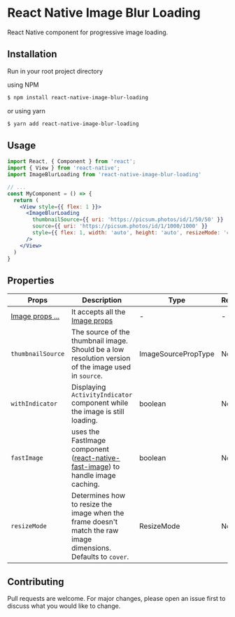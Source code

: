 # React Native Image Blur Loading

React Native component for progressive image loading.

<!-- ![](image-blur-loading.gif) -->

## Installation

Run in your root project directory

using NPM
```bash
$ npm install react-native-image-blur-loading
```
or using yarn
```bash
$ yarn add react-native-image-blur-loading
```

## Usage

```jsx
import React, { Component } from 'react';
import { View } from 'react-native';
import ImageBlurLoading from 'react-native-image-blur-loading'

// ...
const MyComponent = () => {
  return (
    <View style={{ flex: 1 }}>
      <ImageBlurLoading
        thumbnailSource={{ uri: 'https://picsum.photos/id/1/50/50' }}
        source={{ uri: 'https://picsum.photos/id/1/1000/1000' }}
        style={{ flex: 1, width: 'auto', height: 'auto', resizeMode: 'contain' }}
      />
    </View>
  )
}
```

## Properties
| Props | Description | Type | Required |  Default |
| --- | --- | --- | --- | --- |
| [Image props ...](https://facebook.github.io/react-native/docs/image#props) | It accepts all the [Image props](https://facebook.github.io/react-native/docs/image#props) | - | - |  - |
| `thumbnailSource` | The source of the thumbnail image. Should be a low resolution version of the image used in `source`. | ImageSourcePropType | No | - |
| `withIndicator` | Displaying `ActivityIndicator` component while the image is still loading. | boolean | No | `true` |
| `fastImage` | uses the FastImage component ([react-native-fast-image](https://github.com/DylanVann/react-native-fast-image)) to handle image caching. | boolean | No | `false` |
| `resizeMode` | Determines how to resize the image when the frame doesn't match the raw image dimensions. Defaults to `cover`. | ResizeMode | No | `cover` |

## Contributing
Pull requests are welcome. For major changes, please open an issue first to discuss what you would like to change.
